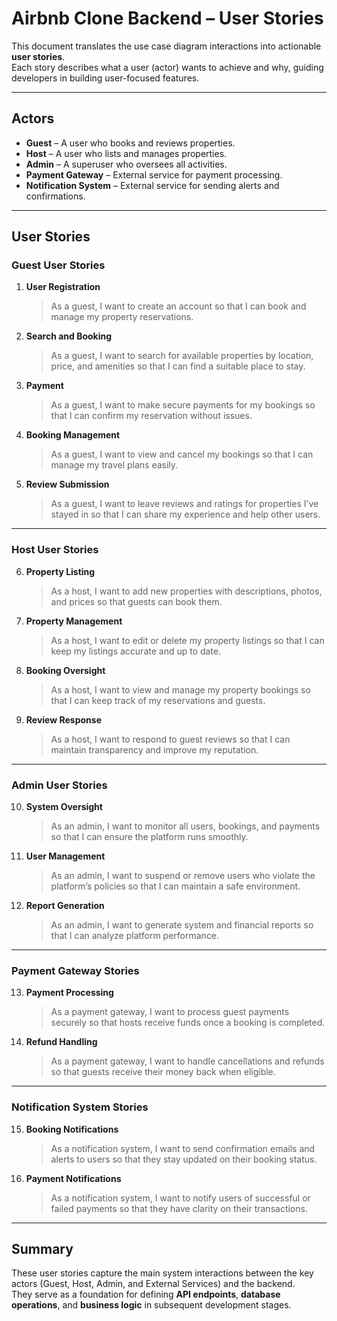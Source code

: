 # Airbnb Clone Backend – User Stories

This document translates the use case diagram interactions into actionable **user stories**.  
Each story describes what a user (actor) wants to achieve and why, guiding developers in building user-focused features.

---

## Actors
- **Guest** – A user who books and reviews properties.
- **Host** – A user who lists and manages properties.
- **Admin** – A superuser who oversees all activities.
- **Payment Gateway** – External service for payment processing.
- **Notification System** – External service for sending alerts and confirmations.

---

## User Stories

### Guest User Stories
1. **User Registration**
   > As a guest, I want to create an account so that I can book and manage my property reservations.

2. **Search and Booking**
   > As a guest, I want to search for available properties by location, price, and amenities so that I can find a suitable place to stay.

3. **Payment**
   > As a guest, I want to make secure payments for my bookings so that I can confirm my reservation without issues.

4. **Booking Management**
   > As a guest, I want to view and cancel my bookings so that I can manage my travel plans easily.

5. **Review Submission**
   > As a guest, I want to leave reviews and ratings for properties I’ve stayed in so that I can share my experience and help other users.

---

### Host User Stories
6. **Property Listing**
   > As a host, I want to add new properties with descriptions, photos, and prices so that guests can book them.

7. **Property Management**
   > As a host, I want to edit or delete my property listings so that I can keep my listings accurate and up to date.

8. **Booking Oversight**
   > As a host, I want to view and manage my property bookings so that I can keep track of my reservations and guests.

9. **Review Response**
   > As a host, I want to respond to guest reviews so that I can maintain transparency and improve my reputation.

---

### Admin User Stories
10. **System Oversight**
    > As an admin, I want to monitor all users, bookings, and payments so that I can ensure the platform runs smoothly.

11. **User Management**
    > As an admin, I want to suspend or remove users who violate the platform’s policies so that I can maintain a safe environment.

12. **Report Generation**
    > As an admin, I want to generate system and financial reports so that I can analyze platform performance.

---

### Payment Gateway Stories
13. **Payment Processing**
    > As a payment gateway, I want to process guest payments securely so that hosts receive funds once a booking is completed.

14. **Refund Handling**
    > As a payment gateway, I want to handle cancellations and refunds so that guests receive their money back when eligible.

---

### Notification System Stories
15. **Booking Notifications**
    > As a notification system, I want to send confirmation emails and alerts to users so that they stay updated on their booking status.

16. **Payment Notifications**
    > As a notification system, I want to notify users of successful or failed payments so that they have clarity on their transactions.

---

## Summary
These user stories capture the main system interactions between the key actors (Guest, Host, Admin, and External Services) and the backend.  
They serve as a foundation for defining **API endpoints**, **database operations**, and **business logic** in subsequent development stages.